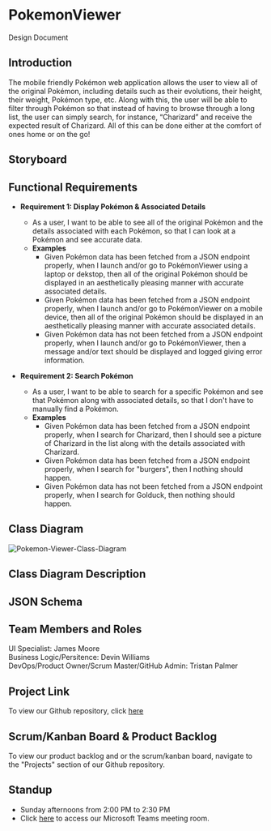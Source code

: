# PokemonViewer
Design Document

## Introduction

The mobile friendly Pokémon web application allows the user to view all of the original Pokémon, including details such as their evolutions, their height, their weight, Pokémon type, etc. Along with this, the user will be able to filter through Pokémon so that instead of having to browse through a long list, the user can simply search, for instance, “Charizard” and receive the expected result of Charizard. All of this can be done either at the comfort of ones home or on the go!

## Storyboard

## Functional Requirements

- **Requirement 1: Display Pokémon & Associated Details**
  - As a user, I want to be able to see all of the original Pokémon and the details associated with each Pokémon, so that I can look at a Pokémon and see accurate data.
  - **Examples**
    - Given Pokémon data has been fetched from a JSON endpoint properly, when I launch and/or go to PokémonViewer using a laptop or dekstop, then all of the original Pokémon should be displayed in an aesthetically pleasing manner with accurate associated details.
    - Given Pokémon data has been fetched from a JSON endpoint properly, when I launch and/or go to PokémonViewer on a mobile device, then all of the original Pokémon should be displayed in an aesthetically pleasing manner with accurate associated details.
    - Given Pokémon data has not been fetched from a JSON endpoint properly, when I launch and/or go to PokémonViewer, then a message and/or text should be displayed and logged giving error information.

- **Requirement 2: Search Pokémon**
  - As a user, I want to be able to search for a specific Pokémon and see that Pokémon along with associated details, so that I don't have to manually find a Pokémon.
  - **Examples**
    - Given Pokémon data has been fetched from a JSON endpoint properly, when I search for Charizard, then I should see a picture of Charizard in the list along with the details associated with Charizard.
    - Given Pokémon data has been fetched from a JSON endpoint properly, when I search for "burgers", then I nothing should happen.
    - Given Pokémon data has not been fetched from a JSON endpoint properly, when I search for Golduck, then nothing should happen. 
    
  
## Class Diagram
![Pokemon-Viewer-Class-Diagram](https://user-images.githubusercontent.com/38698098/92495217-a60d6080-f1c4-11ea-9616-00bf2377f71a.png)
## Class Diagram Description

## JSON Schema

## Team Members and Roles

UI Specialist: James Moore  
Business Logic/Persitence: Devin Williams  
DevOps/Product Owner/Scrum Master/GitHub Admin: Tristan Palmer  

## Project Link

To view our Github repository, click [here](https://github.com/palmertt-uc/PokemonViewer)

## Scrum/Kanban Board & Product Backlog

To view our product backlog and or the scrum/kanban board, navigate to the "Projects" section of our Github repository.

## Standup

- Sunday afternoons from 2:00 PM to 2:30 PM
- Click [here](https://teams.microsoft.com/l/meetup-join/19%3ameeting_YjJlYjA2YWEtMTY5NS00MTlhLWE5ZjYtNzZmNGE2YTE4ODJj%40thread.v2/0?context=%7b%22Tid%22%3a%22f5222e6c-5fc6-48eb-8f03-73db18203b63%22%2c%22Oid%22%3a%22f3fcca4c-d338-4a57-b92c-8f9d0d544b27%22%7d) to access our Microsoft Teams meeting room.

